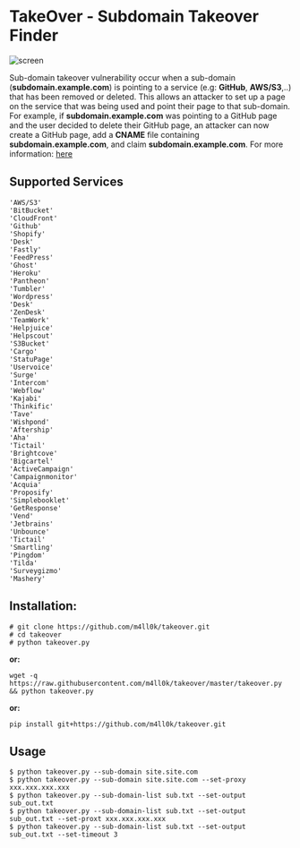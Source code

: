 # TakeOver - Subdomain Takeover Finder

![screen](https://raw.githubusercontent.com/m4ll0k/takeover/master/screen.png)

Sub-domain takeover vulnerability occur when a sub-domain (__subdomain.example.com__) is pointing to a service (e.g: __GitHub__, __AWS/S3__,..) that has been removed or deleted. This allows an attacker to set up a page on the service that was being used and point their page to that sub-domain. For example, if __subdomain.example.com__ was pointing to a GitHub page and the user decided to delete their GitHub page, an attacker can now create a GitHub page, add a __CNAME__ file containing __subdomain.example.com__, and claim __subdomain.example.com__. For more information: [here](https://labs.detectify.com/2014/10/21/hostile-subdomain-takeover-using-herokugithubdesk-more/)

## Supported Services
```
'AWS/S3'         		
'BitBucket'      		
'CloudFront'     		
'Github'         		
'Shopify'        		
'Desk'           		
'Fastly'         		
'FeedPress'      		
'Ghost'          		
'Heroku'         		
'Pantheon'       		
'Tumbler'        		
'Wordpress'      		
'Desk'           		
'ZenDesk'        		
'TeamWork'       		
'Helpjuice'      		
'Helpscout'      		
'S3Bucket'       		
'Cargo'          		
'StatuPage'      		
'Uservoice'      		
'Surge'          		
'Intercom'       		
'Webflow'        		
'Kajabi'         		
'Thinkific'      		
'Tave'           		
'Wishpond'       		
'Aftership'      		
'Aha'            		
'Tictail'        		
'Brightcove'     		
'Bigcartel'      		
'ActiveCampaign' 		
'Campaignmonitor'		
'Acquia'         		
'Proposify'      		
'Simplebooklet'  		
'GetResponse'    		
'Vend'           		
'Jetbrains'      		
'Unbounce'       		
'Tictail'        		
'Smartling'      		
'Pingdom'        		
'Tilda'          		
'Surveygizmo'    		
'Mashery'        	
```
## Installation:

```
# git clone https://github.com/m4ll0k/takeover.git
# cd takeover
# python takeover.py
```
__or:__

```
wget -q https://raw.githubusercontent.com/m4ll0k/takeover/master/takeover.py && python takeover.py
```
__or:__

```
pip install git+https://github.com/m4ll0k/takeover.git
```

## Usage

```
$ python takeover.py --sub-domain site.site.com
$ python takeover.py --sub-domain site.site.com --set-proxy xxx.xxx.xxx.xxx
$ python takeover.py --sub-domain-list sub.txt --set-output sub_out.txt
$ python takeover.py --sub-domain-list sub.txt --set-output sub_out.txt --set-proxt xxx.xxx.xxx.xxx
$ python takeover.py --sub-domain-list sub.txt --set-output sub_out.txt --set-timeout 3
```

